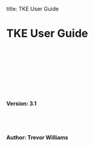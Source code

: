 title: TKE User Guide

# TKE User Guide

<br><br><br><br><br><br><br>

#### Version: 3.1

<br><br>

#### Author: Trevor Williams